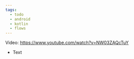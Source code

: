```yaml
---
tags:
  - todo
  - android
  - kotlin
  - flows
---
```

Video: https://www.youtube.com/watch?v=NW03ZAQcTuY
- Text